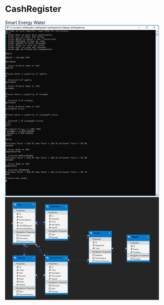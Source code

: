 # CashRegister
Smart Energy Water
![alt text](https://github.com/harleyz/CashRegister/blob/master/CashRegister/OutputScreenshot/CashRegisterScreenshot.png?raw=true)
![alt text](https://github.com/harleyz/CashRegister/blob/master/CashRegister/OutputScreenshot/CashRegisterDBScreenshot.png?raw=true)
